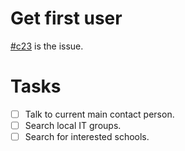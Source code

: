 # Get first user
[\#c23](https://codeberg.org/splitcells-net/net.splitcells.network.community/issues/23) is the issue.
# Tasks
* [ ] Talk to current main contact person.
* [ ] Search local IT groups.
* [ ] Search for interested schools.